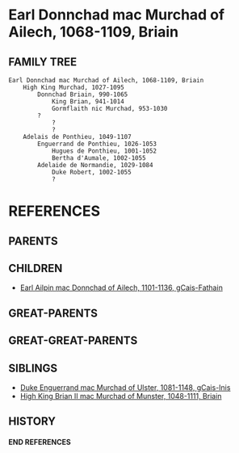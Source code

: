 # Earl Donnchad mac Murchad of Ailech, 1068-1109, Briain

## FAMILY TREE
```
Earl Donnchad mac Murchad of Ailech, 1068-1109, Briain
    High King Murchad, 1027-1095
        Donnchad Briain, 990-1065
            King Brian, 941-1014
            Gormflaith nic Murchad, 953-1030
        ?
            ?
            ?
    Adelais de Ponthieu, 1049-1107
        Enguerrand de Ponthieu, 1026-1053
            Hugues de Ponthieu, 1001-1052
            Bertha d'Aumale, 1002-1055
        Adelaide de Normandie, 1029-1084
            Duke Robert, 1002-1055
            ?
```


# REFERENCES

## PARENTS 

## CHILDREN 
* [Earl Ailpin mac Donnchad of Ailech, 1101-1136, gCais-Fathain](ailpin_mac_donnchad_1101.md)

## GREAT-PARENTS 

## GREAT-GREAT-PARENTS 
## SIBLINGS

* [Duke Enguerrand mac Murchad of Ulster, 1081-1148, gCais-Inis](enguerrand_mac_murchad_1081.md)
* [High King Brian II mac Murchad of Munster, 1048-1111, Briain](brian_ii_mac_murchad_1048.md)
 
## HISTORY

#### END REFERENCES
